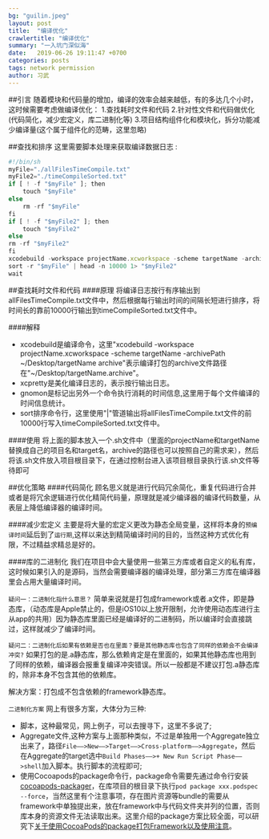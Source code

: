 ```yaml
---
bg: "guilin.jpeg"
layout: post
title:  "编译优化"
crawlertitle: "编译优化"
summary: "一入坑门深似海"
date:   2019-06-26 19:11:47 +0700
categories: posts
tags: network permission
author: 习武
---
```

##引言
随着模块和代码量的增加，编译的效率会越来越低，有的多达几个小时，这时候需要考虑做编译优化：
1.查找耗时文件和代码
2.针对性文件和代码做优化(代码简化，减少宏定义，库二进制化等)
3.项目结构组件化和模块化，拆分功能减少编译量(这个属于组件化的范畴，这里忽略)

##查找和排序
这里需要脚本处理来获取编译数据日志 :
```javascript
#!/bin/sh
myFile="./allFilesTimeCompile.txt"
myFile2="./timeCompileSorted.txt"
if [ ! -f "$myFile" ]; then
    touch "$myFile"
else
    rm -rf "$myFile"
fi
if [ ! -f "$myFile2" ]; then
    touch "$myFile2"
else
rm -rf "$myFile2"
fi
xcodebuild -workspace projectName.xcworkspace -scheme targetName -archivePath ~/Desktop/targetName archive | xcpretty | gnomon 1> "$myFile" &&
sort -r "$myFile" | head -n 10000 1> "$myFile2"
wait
```
##查找耗时文件和代码
####原理
将编译日志按行有序输出到allFilesTimeCompile.txt文件中，然后根据每行输出时间的间隔长短进行排序，将时间长的靠前10000行输出到timeCompileSorted.txt文件中。

####解释
* xcodebuild是编译命令，这里"xcodebuild -workspace projectName.xcworkspace -scheme targetName -archivePath ~/Desktop/targetName archive"表示编译打包的archive文件路径在"~/Desktop/targetName.archive"。
* xcpretty是美化编译日志的，表示按行输出日志。
* gnomon是标记出另外一个命令执行消耗的时间信息,这里用于每个文件编译的时间信息统计。
* sort排序命令行，这里使用"|"管道输出将allFilesTimeCompile.txt文件的前10000行写入timeCompileSorted.txt文件中。

####使用
将上面的脚本放入一个.sh文件中（里面的projectName和targetName替换成自己的项目名和target名，archive的路径也可以按照自己的需求来），然后将该.sh文件放入项目根目录下，在通过控制台进入该项目根目录执行该.sh文件等待即可

##优化策略
####代码简化
顾名思义就是进行代码冗余简化，重复代码进行合并或者是将冗余逻辑进行优化精简代码量，原理就是减少编译器的编译代码数量，从表层上降低编译器的编译时间。

####减少宏定义
主要是将大量的宏定义更改为静态全局变量，这样将本身的`预编译时间`延后到了`运行期`,这样以来达到精简编译时间的目的，当然这种方式优化有限，不过精益求精总是好的。

####库的二进制化
我们在项目中会大量使用一些第三方库或者自定义的私有库，这时候如果引入的是源码，当然会需要编译器的编译处理，部分第三方库在编译器里会占用大量编译时间。

``疑问一：二进制化指什么意思？``
简单来说就是打包成framework或者.a文件，即是静态库，（动态库是Apple禁止的，但是iOS10以上放开限制，允许使用动态库进行主从app的共用）因为静态库里面已经是编译好的二进制码，所以编译时会直接跳过，这样就减少了编译时间。

``疑问二：二进制化后如果有依赖是否也在里面？要是其他静态库也包含了同样的依赖会不会编译冲突?``
如果打包的是.a静态库，那么依赖肯定是在里面的，如果其他静态库也用到了同样的依赖，编译器会报重复编译冲突错误。所以一般都是不建议打包.a静态库的，除非本身不包含其他的依赖库。

解决方案：打包成不包含依赖的framework静态库。

``二进制化方案``
网上有很多方案，大体分为三种:
* 脚本，这种最常见，网上例子，可以去搜寻下，这里不多说了;
* Aggregate文件,这种方案与上面那种类似，不过是单独用一个Aggregate独立出来了，路径`File——>New——>Target——>Cross-platform——>Aggregate`，然后在Aggregate的target选中`Build Phases——>+ New Run Script Phase——>shell`加入脚本。执行脚本的流程即可;
* 使用Cocoapods的package命令行，package命令需要先通过命令行安装[cocoapods-packager](https://github.com/CocoaPods/cocoapods-packager)，在库项目的根目录下执行`pod package xxx.podspec --force`，当然这里有个注意事项，存在图片资源等bundle的需要从framework中单独提出来，放在framework中与代码文件夹并列的位置，否则库本身的资源文件无法读取出来。这里介绍的package方案比较全面，可以研究下[关于使用CocoaPods的package打包Framework以及使用注意](https://www.jianshu.com/p/611049483be4)。